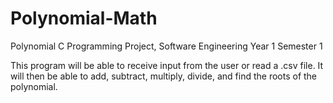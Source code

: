 # Polynomial-Math

Polynomial C Programming Project, Software Engineering Year 1 Semester 1

This program will be able to receive input from the user or read a .csv file.
It will then be able to add, subtract, multiply, divide, and find the roots of the polynomial.
